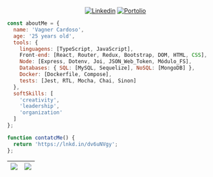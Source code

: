 <div align="center">
  <a href="https://www.linkedin.com/in/vagner-cardos-santos/" target="_blank" rel="external"><img src="https://img.shields.io/badge/LinkedIn-0077B5?style=for-the-badge&logo=linkedin&logoColor=white" alt="Linkedin"></a>
  <a href="https://kadraknb.github.io" target="_blank"><img src="https://img.shields.io/badge/Portfolio-%23000000.svg?style=for-the-badge&logo=firefox&logoColor=#FF7139" alt="Portolio"></a> 
</div>

```JavaScript
const aboutMe = {
  name: 'Vagner Cardoso',
  age: '25 years old',
  tools: {
    linguagens: [TypeScript, JavaScript],
    Front-end: [React, Router, Redux, Bootstrap, DOM, HTML, CSS],
    Node: [Express, Dotenv, Joi, JSON_Web_Token, Módulo_FS],
    Databases: { SQL: [MySQL, Sequelize], NoSQL: [MongoDB] },
    Docker: [Dockerfile, Compose],
    tests: [Jest, RTL, Mocha, Chai, Sinon]
  },
  softSkills: [
    'creativity',
    'leadership',
    'organization'
  ]
};

function contatcMe() {
  return 'https://lnkd.in/dv6uNVgy';
};
```

| ![](http://github-profile-summary-cards.vercel.app/api/cards/profile-details?username=kadraknb&theme=github_dark) | ![](http://github-profile-summary-cards.vercel.app/api/cards/stats?username=kadraknb&theme=github_dark) |
| :-: | :-: |

